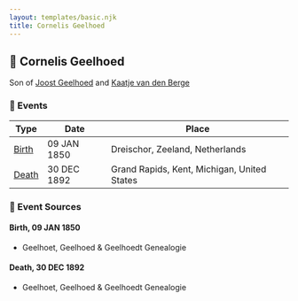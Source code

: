 ```yaml
---
layout: templates/basic.njk
title: Cornelis Geelhoed
---
```

## 🔵 Cornelis Geelhoed

Son of [Joost Geelhoed](/people/7/72031888) and [Kaatje van den Berge](/people/3/32271874)

### 📆 Events

Type | Date | Place
------ | ------ | ------
[Birth](#event-0) | 09 JAN 1850 | Dreischor, Zeeland, Netherlands
[Death](#event-1) | 30 DEC 1892 | Grand Rapids, Kent, Michigan, United States

### 📰 Event Sources

#### <a id="event-0"></a> Birth, 09 JAN 1850
* Geelhoet, Geelhoed & Geelhoedt Genealogie

#### <a id="event-1"></a> Death, 30 DEC 1892
* Geelhoet, Geelhoed & Geelhoedt Genealogie